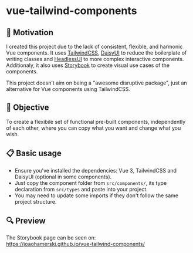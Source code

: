# vue-tailwind-components

## 🚀 Motivation
I created this project due to the lack of consistent, flexible, and harmonic Vue components. It uses [TailwindCSS](https://tailwindcss.com/), [DaisyUI](https://daisyui.com/) to reduce the boilerplate of writing classes and [HeadlessUI](https://headlessui.com/) to more complex interactive components. Additionaly, it also uses [Storybook](https://storybook.js.org/) to create visual use cases of the components.  

This project doesn't aim on being a "awesome disruptive package", just an alternative for Vue components using TailwindCSS.

## 🎯 Objective 
To create a flexibile set of functional pre-built components, independently of each other, where you can copy what you want and change what you wish.

## 📋 Basic usage
- Ensure you've installed the dependencies: Vue 3, TailwindCSS and DaisyUI (optional in some components).
- Just copy the component folder from `src/components/`, its type declaration from `src/types` and paste into your project.
- You may need to update some imports if they don't follow the same project structure.

## 🔍 Preview
The Storybook page can be seen on:  
https://joaohamerski.github.io/vue-tailwind-components/

